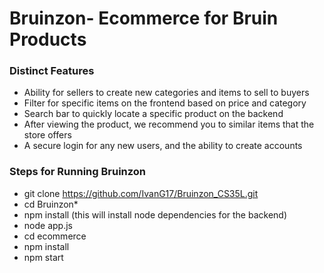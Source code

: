 # Bruinzon- Ecommerce for Bruin Products 

### Distinct Features 
* Ability for sellers to create new categories and items to sell to buyers 
* Filter for specific items on the frontend based on price and category
* Search bar to quickly locate a specific product on the backend 
* After viewing the product, we recommend you to similar items that the store offers
* A secure login for any new users, and the ability to create accounts

### Steps for Running Bruinzon 

* git clone https://github.com/IvanG17/Bruinzon_CS35L.git
* cd Bruinzon* 
* npm install          (this will install node dependencies for the backend) 
* node app.js 
* cd ecommerce 
* npm install 
* npm start
